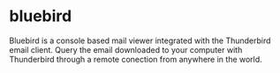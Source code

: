 bluebird
========

Bluebird is a console based mail viewer integrated with the Thunderbird email
client. Query the email downloaded to your computer with Thunderbird through a
remote conection from anywhere in the world.
